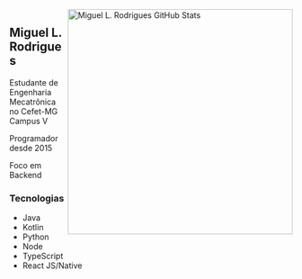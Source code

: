 <img title="Miguel L. Rodrigues GitHub Stats" align="right" heigth="300" width="400" src="https://github-readme-stats.vercel.app/api?username=miguellrodrigues&hide=issues&count_private=true&icon_color=871489&title_color=01057d&bg_color=DEG,ffffff,e8ecfd&show_icons=true)"/>

## Miguel L. Rodrigues

<p>
Estudante de Engenharia Mecatrônica no Cefet-MG Campus V

Programador desde 2015

Foco em Backend
</p>

### Tecnologias

<ul>
   <li>Java</li>
   <li>Kotlin</li>
   <li>Python</li>
   <li>Node</li>
   <li>TypeScript</li>
   <li>React JS/Native</li>
</ul>
